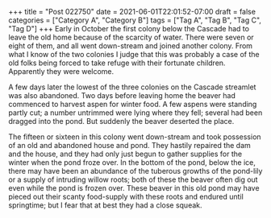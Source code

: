 +++
title = "Post 022750"
date = 2021-06-01T22:01:52-07:00
draft = false
categories = ["Category A", "Category B"]
tags = ["Tag A", "Tag B", "Tag C", "Tag D"]
+++
Early in October the first colony below the Cascade had to leave the old home because of the scarcity of water. There were seven or eight of them, and all went down-stream and joined another colony. From what I know of the two colonies I judge that this was probably a case of the old folks being forced to take refuge with their fortunate children. Apparently they were welcome.

A few days later the lowest of the three colonies on the Cascade streamlet was also abandoned. Two days before leaving home the beaver had commenced to harvest aspen for winter food. A few aspens were standing partly cut; a number untrimmed were lying where they fell; several had been dragged into the pond. But suddenly the beaver deserted the place.

The fifteen or sixteen in this colony went down-stream and took possession of an old and abandoned house and pond. They hastily repaired the dam and the house, and they had only just begun to gather supplies for the winter when the pond froze over. In the bottom of the pond, below the ice, there may have been an abundance of the tuberous growths of the pond-lily or a supply of intruding willow roots; both of these the beaver often dig out even while the pond is frozen over. These beaver in this old pond may have pieced out their scanty food-supply with these roots and endured until springtime; but I fear that at best they had a close squeak.
